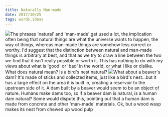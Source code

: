 ```yaml
---
title: Naturally Man-made
date: 2017/10/25
tags: words,ideas
---
```


![](/wp-content/uploads/2017/12/1495711795573-300x285.jpg)The phrases 'natural' and 'man-made' get used a lot, the implication often being that natural things are what the universe wants to happen, the way of things, whereas man-made things are somehow less correct or worthy. I'd suggest that the distinction between natural and man-made things is arbitrary at best, and that as we try to draw a line between the two we find that it isn't really possible or worth it. This has nothing to do with my views about what is 'good' or 'bad' in the world, or what I like or dislike. What does natural mean? Is a bird's nest natural? ![](https://gentlyfirm.co.uk/words/wp-content/uploads/2017/10/IGP1376-01-300x199.jpg)What about a beaver's dam? It's made of sticks and collected items, just like a bird's nest...but it has a large effect on the area it is built in, creating a reservoir to the upstream side of it. A dam built by a beaver would seem to be an object of nature. Humans make dams too, so if a beaver dam is natural, is a human dam natural? Some would dispute this, pointing out that a human dam is made from concrete and other 'man-made' materials. Ok, but a wood wasp makes its nest from chewed up wood pulp
